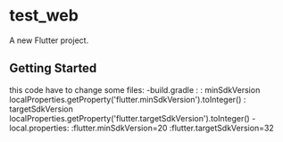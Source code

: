 # test_web

A new Flutter project.

## Getting Started

this code have to change some files:
 -build.gradle :
      : minSdkVersion localProperties.getProperty('flutter.minSdkVersion').toInteger()
      : targetSdkVersion localProperties.getProperty('flutter.targetSdkVersion').toInteger()
 -local.properties:
      :flutter.minSdkVersion=20
      :flutter.targetSdkVersion=32
